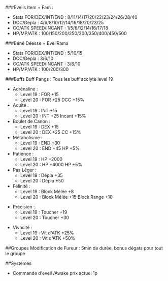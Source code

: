 ###Eveils Item + Fam :
* Stats FOR/DEX/INT/END : 8/11/14/17/20/22/23/24/26/28/40
* DCC/Depla : 4/6/8/10/12/14/16/18/20/23/25
* CC/ATK SPEED/INCANT : 1/5/8/12/14/16/17/18
* HP/MP/ATK : 100/150/200/250/300/350/400/450/500

###Béné Déesse + EveilRama
* Stats FOR/DEX/INT/END : 5/10/15
* DCC/Depla : 3/6/10
* CC/ATK SPEED/INCANT : 3/6/10
* HP/MP/ATK : 100/200/300

###Buffs
Buff Pangs : Tous les buff acolyte level 19
* Adrénaline :
    * Level 19 : FOR +15
    * Level 20 : FOR +25 DCC +15%
* Acuité :
    * Level 19 : INT +15
    * Level 20 : INT +25 Incant +15%
* Boulet de Canon :
    * Level 19 : DEX +15
    * Level 20 : DEX +25 CC +15%
* Métabolisme :
    * Level 19 : END +30
    * Level 20 : END +45 HP +5%
* Patience :
    * Level 19 : HP +2000
    * Level 20 : HP +4000 HP +5%
* Pas Léger :
    * Level 19 : Dépla +35
    * Level 20 : Dépla +50
* Félinité :
    * Level 19 : Block Mélée +8
    * Level 20 : Block Mélée +15 Block Range +10
- Précision :
    * Level 19 : Toucher +19
    * Level 20 : Toucher +30
* Vivacité :
    * Level 19 : Vit d'ATK +25%
    * Level 20 : Vit d'ATK +50%

##Groupes
Modification de Fureur :
5min de durée, bonus dégats pour tout le groupe

##Systèmes
- Commande d'eveil /Awake prix actuel 1p
